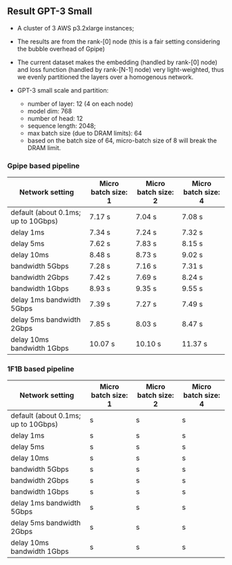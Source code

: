 ## Result GPT-3 Small  

- A cluster of 3 AWS p3.2xlarge instances;

- The results are from the rank-[0] node (this is a fair setting considering the bubble overhead of Gpipe)

- The current dataset makes the embedding (handled by rank-[0] node) and loss function (handled by rank-[N-1] node) very light-weighted, thus we evenly partitioned the layers over a homogenous network.
   
- GPT-3 small scale and partition:

  - number of layer: 12 (4 on each node) 
  - model dim: 768
  - number of head: 12
  - sequence length: 2048;
  - max batch size (due to DRAM limits): 64
  - based on the batch size of 64, micro-batch size of 8 will break the DRAM limit. 

### Gpipe based pipeline
| Network setting                     | Micro batch size: 1 | Micro batch size: 2 | Micro batch size: 4 |
|-------------------------------------|---------------------|---------------------|---------------------|
| default (about 0.1ms; up to 10Gbps) | 7.17 s              | 7.04 s              | 7.08 s              |
| delay 1ms                           | 7.34 s              | 7.24 s              | 7.32 s              |
| delay 5ms                           | 7.62 s              | 7.83 s              | 8.15 s              |
| delay 10ms                          | 8.48 s              | 8.73 s              | 9.02 s              |
| bandwidth 5Gbps                     | 7.28 s              | 7.16 s              | 7.31 s              |
| bandwidth 2Gbps                     | 7.42 s              | 7.69 s              | 8.24 s              |
| bandwidth 1Gbps                     | 8.93 s              | 9.35 s              | 9.55 s              |
| delay 1ms  bandwidth 5Gbps          | 7.39 s              | 7.27 s              | 7.49 s              |
| delay 5ms  bandwidth 2Gbps          | 7.85 s              | 8.03 s              | 8.47 s              |
| delay 10ms  bandwidth 1Gbps         | 10.07 s             | 10.10 s             | 11.37 s             |

### 1F1B based pipeline
| Network setting                     | Micro batch size: 1 | Micro batch size: 2 | Micro batch size: 4 |
|-------------------------------------|---|---|----------------|
| default (about 0.1ms; up to 10Gbps) | s | s | s              |
| delay 1ms                           | s | s | s              |
| delay 5ms                           | s | s | s              |
| delay 10ms                          | s | s | s              |
| bandwidth 5Gbps                     | s | s | s              |
| bandwidth 2Gbps                     | s | s | s              |
| bandwidth 1Gbps                     | s | s | s              |
| delay 1ms  bandwidth 5Gbps          | s | s | s              |
| delay 5ms  bandwidth 2Gbps          | s | s | s              |
| delay 10ms  bandwidth 1Gbps         | s | s | s              |
